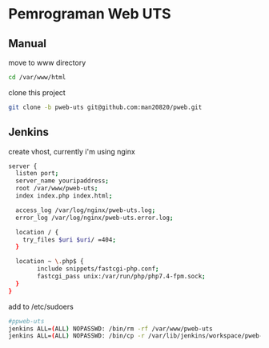 # Pemrograman Web UTS

## Manual

move to www directory

```bash
cd /var/www/html
```

clone this project

```bash
git clone -b pweb-uts git@github.com:man20820/pweb.git
```

## Jenkins

create vhost, currently i'm using nginx

```bash
server {
  listen port;
  server_name youripaddress;
  root /var/www/pweb-uts;
  index index.php index.html;

  access_log /var/log/nginx/pweb-uts.log;
  error_log /var/log/nginx/pweb-uts.error.log;

  location / {
    try_files $uri $uri/ =404;
  }

  location ~ \.php$ {
        include snippets/fastcgi-php.conf;
        fastcgi_pass unix:/var/run/php/php7.4-fpm.sock;
  }
}
```

add to /etc/sudoers

```bash
#ppweb-uts
jenkins ALL=(ALL) NOPASSWD: /bin/rm -rf /var/www/pweb-uts
jenkins ALL=(ALL) NOPASSWD: /bin/cp -r /var/lib/jenkins/workspace/pweb-uts/ /var/www/pweb-uts/
```
